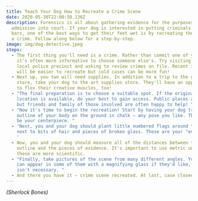 ```yaml
---
title: Teach Your Dog How to Recreate a Crime Scene
date: 2020-05-30T22:00:50.136Z
description: Forensics is all about gathering evidence for the purposes of
  admission into court. If your dog is interested in putting criminals behind
  bars, one of the best ways to get their feet wet is by recreating the scene of
  a crime. Follow along below for a step-by-step.
image: img/dog-detective.jpeg
steps:
  - The first thing you'll need is a crime. Rather than commit one of your own,
    it's often more informative to choose someone else's. Try visiting your
    local police precinct and asking to review crimes on file. Recent incidents
    will be easier to recreate but cold cases can be more fun!
  - Next up, you two will need supplies. In addition to a trip to the general
    store, take your dog to the art supplies store. They'll have an opportunity
    to flex their creative muscles, too!
  - "The final preparation is to choose a suitable spot. If the original
    location is available, do your best to gain access. Public places are ideal,
    but friends and family of those involved are often happy to help! "
  - "Now it's time to begin the recreation! Start by having your dog trace an
    outline of your body on the ground in chalk – any pose you like. This will
    be your centerpiece. "
  - 'Next, you and your dog should plant little numbered flags around the room
    next to bits of hair and pieces of broken glass. These are your "evidence".
    '
  - Now, you and your dog should measure all of the distances between the chalk
    outline and the pieces of evidence. It's important to use metric units since
    these are more scientific.
  - "Finally, take pictures of the scene from many different angles. Your dog
    can appear in some of them with a magnifying glass if they'd like, but it
    isn't necessary. "
  - And there you have it – crime scene recreated. At last, case closed!
---
```

*(Sherlock Bones)*